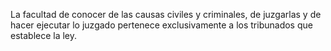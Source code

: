 La facultad de conocer de las causas civiles y criminales, de juzgarlas y de hacer ejecutar lo juzgado pertenece exclusivamente a los tribunados que establece la ley.
